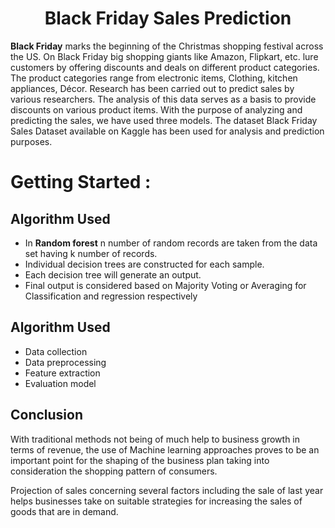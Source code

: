 <div align="center">
   <h1>Black Friday Sales Prediction</h1>
</div>

**Black Friday** marks the beginning of the Christmas shopping festival across the US. On Black Friday big shopping giants like Amazon, Flipkart, etc. lure customers by offering discounts and deals on different product categories. The product categories range from electronic items, Clothing, kitchen appliances, Décor. Research has been carried out to predict sales by various researchers. The analysis of this data serves as a basis to provide discounts on various product items. With the purpose of analyzing and predicting the sales, we have used three models. The dataset Black Friday Sales Dataset available on Kaggle has been used for analysis and prediction purposes.

# Getting Started :

## Algorithm Used 
- In **Random forest** n number of random records are taken from the data set having k number of records.
- Individual decision trees are constructed for each sample.
- Each decision tree will generate an output.
- Final output is considered based on Majority Voting or Averaging for Classification and regression respectively

## Algorithm Used 
- Data collection
- Data preprocessing
- Feature extraction
- Evaluation model

## Conclusion 
With traditional methods not being of much help to business growth in terms of revenue, the use of Machine learning approaches proves to be an important point for the shaping of the business plan taking into consideration the shopping pattern of consumers.

Projection of sales concerning several factors including the sale of last year helps businesses take on suitable strategies for increasing the sales of goods that are in demand.


